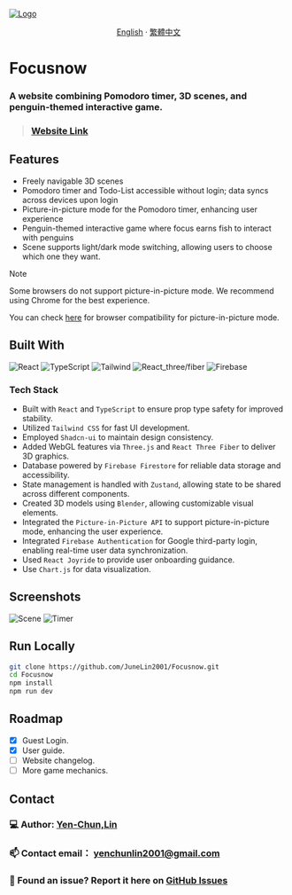 
[![Logo](https://i.imgur.com/dmvHjJo.png)](https://focus-46561.web.app/)
<div align="center">

[English](./README.md) · [繁體中文](./docs/README_zh-TW.md)

</div>


# Focusnow

### A website combining Pomodoro timer, 3D scenes, and penguin-themed interactive game.
> ### <a href="https://focus-46561.web.app/">Website Link</a> 

## Features

- Freely navigable 3D scenes
- Pomodoro timer and Todo-List accessible without login; data syncs across devices upon login
- Picture-in-picture mode for the Pomodoro timer, enhancing user experience
- Penguin-themed interactive game where focus earns fish to interact with penguins
- Scene supports light/dark mode switching, allowing users to choose which one they want.

> [!NOTE]
> Some browsers do not support picture-in-picture mode. We recommend using Chrome for the best experience.
> 
> You can check [here](https://developer.mozilla.org/en-US/docs/Web/API/Picture-in-Picture_API#browser_compatibility) for browser compatibility for picture-in-picture mode.


## Built With

![React](https://img.shields.io/badge/react-%2320232a.svg?style=for-the-badge&logo=react&logoColor=%2361DAFB)
![TypeScript](https://img.shields.io/badge/typescript-%23007ACC.svg?style=for-the-badge&logo=typescript&logoColor=white)
![Tailwind](https://img.shields.io/badge/tailwindcss-%2338B2AC.svg?style=for-the-badge&logo=tailwind-css&logoColor=white)
![React_three/fiber](https://img.shields.io/badge/react_three/fiber-black?style=for-the-badge&logo=three.js&logoColor=white)
![Firebase](https://img.shields.io/badge/firebase-a08021?style=for-the-badge&logo=firebase&logoColor=ffcd34)


### Tech Stack

- Built with `React` and `TypeScript` to ensure prop type safety for improved stability.
- Utilized `Tailwind CSS` for fast UI development.
- Employed `Shadcn-ui` to maintain design consistency.
- Added WebGL features via `Three.js` and `React Three Fiber` to deliver 3D graphics.
- Database powered by `Firebase Firestore` for reliable data storage and accessibility.
- State management is handled with `Zustand`, allowing state to be shared across different components.
- Created 3D models using `Blender`, allowing customizable visual elements.
- Integrated the `Picture-in-Picture API` to support picture-in-picture mode, enhancing the user experience.
- Integrated `Firebase Authentication` for Google third-party login, enabling real-time user data synchronization.
- Used `React Joyride` to provide user onboarding guidance.
- Use `Chart.js` for data visualization.


## Screenshots

![Scene](./screenshots/685wGIF.gif)
![Timer](./screenshots/Timer.gif)

## Run Locally

```bash
git clone https://github.com/JuneLin2001/Focusnow.git
cd Focusnow
npm install
npm run dev
```

## Roadmap
- [x] Guest Login.
- [x] User guide.
- [ ] Website changelog.
- [ ] More game mechanics.
  
## Contact

### 💻 Author: [Yen-Chun,Lin](https://github.com/JuneLin2001)
### 📫 Contact email： yenchunlin2001@gmail.com
### 🐞 Found an issue? Report it here on [GitHub Issues](https://github.com/JuneLin2001/Focusnow/issues)

